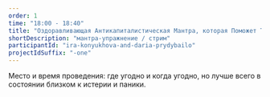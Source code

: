 ```yaml
---
order: 1
time: "18:00 - 18:40"
title: "Оздоравливающая Антикапиталистическая Мантра, которая Поможет Тебе Открыться Своему Истеричному (Не)Белому Я"
shortDescription: "мантра-упражнение / стрим"
participantId: "ira-konyukhova-and-daria-prydybailo"
projectIdSuffix: "-one"
---
```


Место и время проведения: где угодно и когда угодно, но лучше всего в состоянии близком к истерии и паники.
